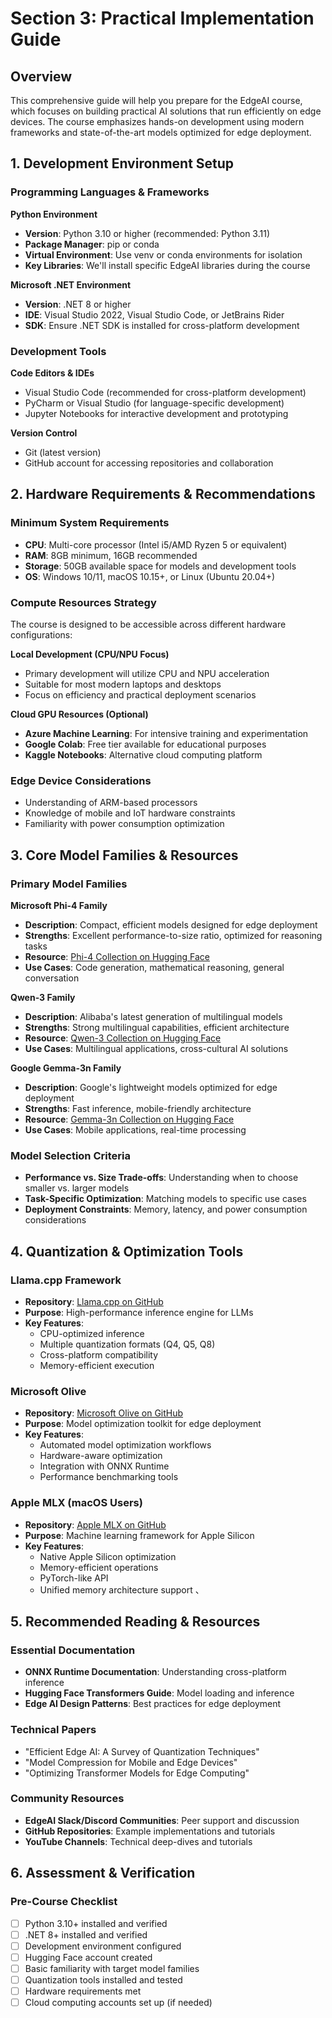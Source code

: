 # Section 3: Practical Implementation Guide

## Overview

This comprehensive guide will help you prepare for the EdgeAI course, which focuses on building practical AI solutions that run efficiently on edge devices. The course emphasizes hands-on development using modern frameworks and state-of-the-art models optimized for edge deployment.

## 1. Development Environment Setup

### Programming Languages & Frameworks

**Python Environment**
- **Version**: Python 3.10 or higher (recommended: Python 3.11)
- **Package Manager**: pip or conda
- **Virtual Environment**: Use venv or conda environments for isolation
- **Key Libraries**: We'll install specific EdgeAI libraries during the course

**Microsoft .NET Environment**
- **Version**: .NET 8 or higher
- **IDE**: Visual Studio 2022, Visual Studio Code, or JetBrains Rider
- **SDK**: Ensure .NET SDK is installed for cross-platform development

### Development Tools

**Code Editors & IDEs**
- Visual Studio Code (recommended for cross-platform development)
- PyCharm or Visual Studio (for language-specific development)
- Jupyter Notebooks for interactive development and prototyping

**Version Control**
- Git (latest version)
- GitHub account for accessing repositories and collaboration

## 2. Hardware Requirements & Recommendations

### Minimum System Requirements
- **CPU**: Multi-core processor (Intel i5/AMD Ryzen 5 or equivalent)
- **RAM**: 8GB minimum, 16GB recommended
- **Storage**: 50GB available space for models and development tools
- **OS**: Windows 10/11, macOS 10.15+, or Linux (Ubuntu 20.04+)

### Compute Resources Strategy
The course is designed to be accessible across different hardware configurations:

**Local Development (CPU/NPU Focus)**
- Primary development will utilize CPU and NPU acceleration
- Suitable for most modern laptops and desktops
- Focus on efficiency and practical deployment scenarios

**Cloud GPU Resources (Optional)**
- **Azure Machine Learning**: For intensive training and experimentation
- **Google Colab**: Free tier available for educational purposes
- **Kaggle Notebooks**: Alternative cloud computing platform

### Edge Device Considerations
- Understanding of ARM-based processors
- Knowledge of mobile and IoT hardware constraints
- Familiarity with power consumption optimization

## 3. Core Model Families & Resources

### Primary Model Families

**Microsoft Phi-4 Family**
- **Description**: Compact, efficient models designed for edge deployment
- **Strengths**: Excellent performance-to-size ratio, optimized for reasoning tasks
- **Resource**: [Phi-4 Collection on Hugging Face](https://huggingface.co/collections/microsoft/phi-4-677e9380e514feb5577a40e4)
- **Use Cases**: Code generation, mathematical reasoning, general conversation

**Qwen-3 Family**
- **Description**: Alibaba's latest generation of multilingual models
- **Strengths**: Strong multilingual capabilities, efficient architecture
- **Resource**: [Qwen-3 Collection on Hugging Face](https://huggingface.co/collections/Qwen/qwen3-67dd247413f0e2e4f653967f)
- **Use Cases**: Multilingual applications, cross-cultural AI solutions

**Google Gemma-3n Family**
- **Description**: Google's lightweight models optimized for edge deployment
- **Strengths**: Fast inference, mobile-friendly architecture
- **Resource**: [Gemma-3n Collection on Hugging Face](https://huggingface.co/collections/google/gemma-3n-685065323f5984ef315c93f4)
- **Use Cases**: Mobile applications, real-time processing

### Model Selection Criteria
- **Performance vs. Size Trade-offs**: Understanding when to choose smaller vs. larger models
- **Task-Specific Optimization**: Matching models to specific use cases
- **Deployment Constraints**: Memory, latency, and power consumption considerations

## 4. Quantization & Optimization Tools

### Llama.cpp Framework
- **Repository**: [Llama.cpp on GitHub](https://github.com/ggml-org/llama.cpp)
- **Purpose**: High-performance inference engine for LLMs
- **Key Features**:
  - CPU-optimized inference
  - Multiple quantization formats (Q4, Q5, Q8)
  - Cross-platform compatibility
  - Memory-efficient execution

### Microsoft Olive
- **Repository**: [Microsoft Olive on GitHub](https://github.com/microsoft/olive)
- **Purpose**: Model optimization toolkit for edge deployment
- **Key Features**:
  - Automated model optimization workflows
  - Hardware-aware optimization
  - Integration with ONNX Runtime
  - Performance benchmarking tools

### Apple MLX (macOS Users)
- **Repository**: [Apple MLX on GitHub](https://github.com/ml-explore/mlx)
- **Purpose**: Machine learning framework for Apple Silicon
- **Key Features**:
  - Native Apple Silicon optimization
  - Memory-efficient operations
  - PyTorch-like API
  - Unified memory architecture support
、
## 5. Recommended Reading & Resources

### Essential Documentation
- **ONNX Runtime Documentation**: Understanding cross-platform inference 
- **Hugging Face Transformers Guide**: Model loading and inference
- **Edge AI Design Patterns**: Best practices for edge deployment

### Technical Papers
- "Efficient Edge AI: A Survey of Quantization Techniques"
- "Model Compression for Mobile and Edge Devices"
- "Optimizing Transformer Models for Edge Computing"

### Community Resources
- **EdgeAI Slack/Discord Communities**: Peer support and discussion
- **GitHub Repositories**: Example implementations and tutorials
- **YouTube Channels**: Technical deep-dives and tutorials

## 6. Assessment & Verification

### Pre-Course Checklist
- [ ] Python 3.10+ installed and verified
- [ ] .NET 8+ installed and verified
- [ ] Development environment configured
- [ ] Hugging Face account created
- [ ] Basic familiarity with target model families
- [ ] Quantization tools installed and tested
- [ ] Hardware requirements met
- [ ] Cloud computing accounts set up (if needed)
